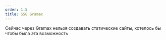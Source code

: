```yaml
---
order: 1.5
title: SSG Gramax
---
```


Сейчас через Gramax нельзя создавать статические сайты, хотелось бы чтобы была эта возможность
